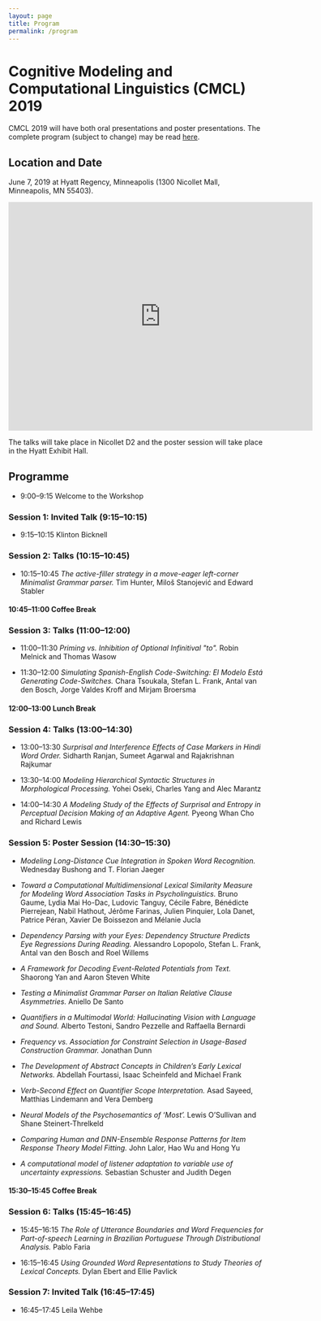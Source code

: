 ```yaml
---
layout: page
title: Program
permalink: /program
---
```


# Cognitive Modeling and Computational Linguistics (CMCL) 2019

CMCL 2019 will have both oral presentations and poster presentations. The complete program (subject to change) may be read [here](https://github.com/CMCLorg/CMCLorg.github.io/raw/master/CMCL_draft_proceedings.pdf).


## Location and Date

June 7, 2019 at Hyatt Regency, Minneapolis (1300 Nicollet Mall, Minneapolis, MN 55403).

<iframe src="https://www.google.com/maps/embed?pb=!1m18!1m12!1m3!1d2822.672883711794!2d-93.28055348445899!3d44.97064027909824!2m3!1f0!2f0!3f0!3m2!1i1024!2i768!4f13.1!3m3!1m2!1s0x52b332bfb62b48a1%3A0x644885c9a8ad0562!2sHyatt+Regency+Minneapolis!5e0!3m2!1sen!2sus!4v1558447267967!5m2!1sen!2sus" width="600" height="450" frameborder="0" style="border:0" allowfullscreen></iframe>

The talks will take place in Nicollet D2 and the poster session will take place in the Hyatt Exhibit Hall.

## Programme

- 9:00–9:15 Welcome to the Workshop


### Session 1: Invited Talk (9:15–10:15)
- 9:15–10:15 Klinton Bicknell


### Session 2: Talks (10:15–10:45)

- 10:15–10:45 *The active-filler strategy in a move-eager left-corner Minimalist Grammar parser.* Tim Hunter, Miloš Stanojević and Edward Stabler


#### **10:45–11:00 Coffee Break**


### Session 3: Talks (11:00–12:00) 
- 11:00–11:30 *Priming vs. Inhibition of Optional Infinitival "to".* Robin Melnick and Thomas Wasow

- 11:30–12:00 *Simulating Spanish-English Code-Switching: El Modelo Está Generating Code-Switches.* Chara Tsoukala, Stefan L. Frank, Antal van den Bosch, Jorge Valdes Kroff and Mirjam Broersma


#### **12:00–13:00 Lunch Break**


### Session 4: Talks (13:00–14:30)
- 13:00–13:30 *Surprisal and Interference Effects of Case Markers in Hindi Word Order.* Sidharth Ranjan, Sumeet Agarwal and Rajakrishnan Rajkumar

- 13:30–14:00 *Modeling Hierarchical Syntactic Structures in Morphological Processing.* Yohei Oseki, Charles Yang and Alec Marantz

- 14:00–14:30 *A Modeling Study of the Effects of Surprisal and Entropy in Perceptual Decision Making of an Adaptive Agent.* Pyeong Whan Cho and Richard Lewis


### Session 5: Poster Session (14:30–15:30)

- *Modeling Long-Distance Cue Integration in Spoken Word Recognition.* Wednesday Bushong and T. Florian Jaeger

- *Toward a Computational Multidimensional Lexical Similarity Measure for Modeling Word Association Tasks in Psycholinguistics.* Bruno Gaume, Lydia Mai Ho-Dac, Ludovic Tanguy, Cécile Fabre, Bénédicte Pierrejean, Nabil Hathout, Jérôme Farinas, Julien Pinquier, Lola Danet, Patrice Péran, Xavier De Boissezon and Mélanie Jucla

- *Dependency Parsing with your Eyes: Dependency Structure Predicts Eye Regressions During Reading.* Alessandro Lopopolo, Stefan L. Frank, Antal van den Bosch and Roel Willems

- *A Framework for Decoding Event-Related Potentials from Text.* Shaorong Yan and Aaron Steven White

- *Testing a Minimalist Grammar Parser on Italian Relative Clause Asymmetries.* Aniello De Santo

- *Quantifiers in a Multimodal World: Hallucinating Vision with Language and Sound.* Alberto Testoni, Sandro Pezzelle and Raffaella Bernardi

- *Frequency vs. Association for Constraint Selection in Usage-Based Construction Grammar.* Jonathan Dunn

- *The Development of Abstract Concepts in Children’s Early Lexical Networks.* Abdellah Fourtassi, Isaac Scheinfeld and Michael Frank

- *Verb-Second Effect on Quantifier Scope Interpretation.* Asad Sayeed, Matthias Lindemann and Vera Demberg

- *Neural Models of the Psychosemantics of ‘Most’.* Lewis O’Sullivan and Shane Steinert-Threlkeld

- *Comparing Human and DNN-Ensemble Response Patterns for Item Response Theory Model Fitting.* John Lalor, Hao Wu and Hong Yu

- *A computational model of listener adaptation to variable use of uncertainty expressions.* Sebastian Schuster and Judith Degen


#### **15:30–15:45 Coffee Break**


### Session 6: Talks (15:45–16:45)
- 15:45–16:15 *The Role of Utterance Boundaries and Word Frequencies for Part-of-speech Learning in Brazilian Portuguese Through Distributional Analysis.* Pablo Faria

- 16:15–16:45 *Using Grounded Word Representations to Study Theories of Lexical Concepts.* Dylan Ebert and Ellie Pavlick


### Session 7: Invited Talk (16:45–17:45)
- 16:45–17:45 Leila Wehbe



